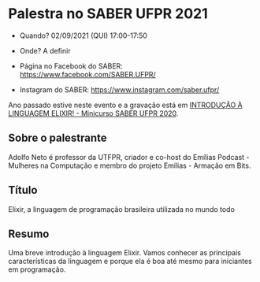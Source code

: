 # Palestra no SABER UFPR 2021

- Quando? 02/09/2021 (QUI) 17:00-17:50
- Onde? A definir

- Página no Facebook do SABER: https://www.facebook.com/SABER.UFPR/
- Instagram do SABER: https://www.instagram.com/saber.ufpr/

Ano passado estive neste evento e a gravação está em [INTRODUÇÃO À LINGUAGEM ELIXIR! - Minicurso SABER UFPR 2020](https://youtu.be/0P941Wc8Vmo).

## Sobre o palestrante

Adolfo Neto é professor da UTFPR, criador e co-host do Emílias Podcast - Mulheres na Computação e membro do projeto Emílias - Armação em Bits.

## Título

Elixir, a linguagem de programação brasileira utilizada no mundo todo

## Resumo

Uma breve introdução à linguagem Elixir. Vamos conhecer as principais características da linguagem e porque ela é boa até mesmo para iniciantes em programação. 
